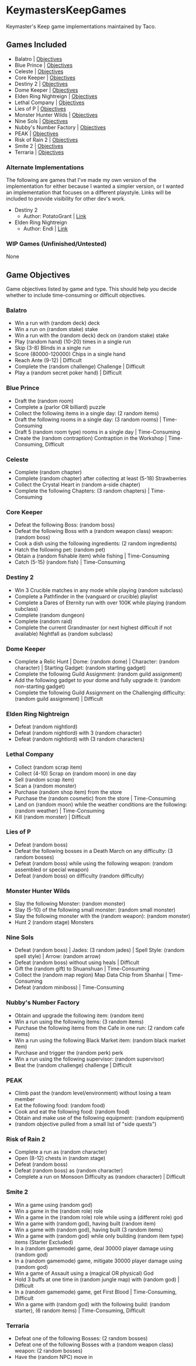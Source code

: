 # KeymastersKeepGames
Keymaster's Keep game implementations maintained by Taco.


## Games Included
- Balatro | [Objectives](#balatro)
- Blue Prince | [Objectives](#blue-prince)
- Celeste | [Objectives](#celeste)
- Core Keeper | [Objectives](#core-keeper)
- Destiny 2 | [Objectives](destiny-2)
- Dome Keeper | [Objectives](#dome-keeper)
- Elden Ring Nightreign | [Objectives](#elden-ring-nightreign)
- Lethal Company | [Objectives](#lethal-company)
- Lies of P | [Objectives](#lies-of-p)
- Monster Hunter Wilds | [Objectives](#monster-hunter-wilds)
- Nine Sols | [Objectives](#nine-sols)
- Nubby's Number Factory | [Objectives](#nubbys-number-factory)
- PEAK | [Objectives](#peak)
- Risk of Rain 2 | [Objectives](#risk-of-rain-2)
- Smite 2 | [Objectives](#smite-2)
- Terraria | [Objectives](#terraria)

### Alternate Implementations
The following are games that I've made my own version of the implementation for either because I wanted a simpler version, or I wanted an implementation that focuses on a different playstyle. Links will be included to provide visibility for other dev's work.

- Destiny 2
    - Author: PotatoGrant | [Link](https://github.com/SerpentAI/KeymastersKeepGameArchive/blob/main/destiny_2_game.py)
- Elden Ring Nightreign
    - Author: Endi | [Link](https://github.com/Endivine1337/KeymastersKeepGames/blob/main/elden_ring_nightreign_game.py)

### WIP Games (Unfinished/Untested)
None

## Game Objectives
Game objectives listed by game and type. This should help you decide whether to include time-consuming or difficult objectives.

### Balatro
- Win a run with (random deck) deck
- Win a run on (random stake) stake
- Win a run with the (random deck) deck on (random stake) stake
- Play (random hand) (10-20) times in a single run
- Skip (3-8) Blinds in a single run
- Score (80000-120000) Chips in a single hand
- Reach Ante (9-12) | Difficult
- Complete the (random challenge) Challenge | Difficult
- Play a (random secret poker hand) | Difficult

### Blue Prince
- Draft the (random room)
- Complete a (parlor OR billiard) puzzle
- Collect the following items in a single day: (2 random items)
- Draft the following rooms in a single day: (3 random rooms) | Time-Consuming
- Draft 5 (random room type) rooms in a single day | Time-Consuming
- Create the (random contraption) Contraption in the Workshop | Time-Consuming, Difficult

### Celeste
- Complete (random chapter)
- Complete (random chapter) after collecting at least (5-18) Strawberries
- Collect the Crystal Heart in (random a-side chapter)
- Complete the following Chapters: (3 random chapters) | Time-Consuming

### Core Keeper
- Defeat the following Boss: (random boss)
- Defeat the following Boss with a (random weapon class) weapon: (random boss)
- Cook a dish using the following ingredients: (2 random ingredients)
- Hatch the following pet: (random pet)
- Obtain a (random fishable item) while fishing | Time-Consuming
- Catch (5-15) (random fish) | Time-Consuming

### Destiny 2
- Win 3 Crucible matches in any mode while playing (random subclass)
- Complete a Pathfinder in the (vanguard or crucible) playlist
- Complete a Dares of Eternity run with over 100K while playing (random subclass)
- Complete (random dungeon)
- Complete (random raid)
- Complete the current Grandmaster (or next highest difficult if not available) Nightfall as (random subclass)

### Dome Keeper
- Complete a Relic Hunt | Dome: (random dome) | Character: (random character) | Starting Gadget: (random starting gadget)
- Complete the following Guild Assignment: (random guild assignment)
- Add the following gadget to your dome and fully upgrade it: (random non-starting gadget)
- Complete the following Guild Assignment on the Challenging difficulty: (random guild assignment) | Difficult

### Elden Ring Nightreign
- Defeat (random nightlord)
- Defeat (random nightlord) with 3 (random character)
- Defeat (random nightlord) with (3 random characters)

### Lethal Company
- Collect (random scrap item)
- Collect (4-10) Scrap on (random moon) in one day
- Sell (random scrap item)
- Scan a (random monster)
- Purchase (random shop item) from the store
- Purchase the (random cosmetic) from the store | Time-Consuming
- Land on (random moon) while the weather conditions are the following: (random weather) | Time-Consuming
- Kill (random monster) | Difficult

### Lies of P
- Defeat (random boss)
- Defeat the following bosses in a Death March on any difficulty: (3 random bosses)
- Defeat (random boss) while using the following weapon: (random assembled or special weapon)
- Defeat (random boss) on difficulty (random difficulty)

### Monster Hunter Wilds
- Slay the following Monster: (random monster)
- Slay (5-10) of the following small monster: (random small monster)
- Slay the following monster with the (random weapon): (random monster)
- Hunt 2 (random stage) Monsters

### Nine Sols
- Defeat (random boss) | Jades: (3 random jades) | Spell Style: (random spell style) | Arrow: (random arrow)
- Defeat (random boss) without using heals | Difficult
- Gift the (random gift) to Shuanshuan | Time-Consuming
- Collect the (random map region) Map Data Chip from Shanhai | Time-Consuming
- Defeat (random miniboss) | Time-Consuming

### Nubby's Number Factory
- Obtain and upgrade the following item: (random item)
- Win a run using the following items: (3 random items)
- Purchase the following items from the Cafe in one run: (2 random cafe items)
- Win a run using the following Black Market item: (random black market item)
- Purchase and trigger the (random perk) perk
- Win a run using the following supervisor: (random supervisor)
- Beat the (random challenge) challenge | Difficult

### PEAK
- Climb past the (random level/environment) without losing a team member
- Eat the following food: (random food)
- Cook and eat the following food: (random food)
- Obtain and make use of the following equipment: (random equipment)
- (random objective pulled from a small list of "side quests")

### Risk of Rain 2
- Complete a run as (random character)
- Open (8-12) chests in (random stage)
- Defeat (random boss)
- Defeat (random boss) as (random character)
- Complete a run on Monsoon Difficulty as (random character) | Difficult

### Smite 2
- Win a game using (random god)
- Win a game in the (random role) role
- Win a game in the (random role) role while using a (different role) god
- Win a game with (random god), having built (random item)
- Win a game with (random god), having built (3 random items)
- Win a game with (random god) while only building (random item type) items (Starter Excluded)
- In a (random gamemode) game, deal 30000 player damage using (random god)
- In a (random gamemode) game, mitigate 30000 player damage using (random god)
- Win a game of Assault using a (magical OR physical) God
- Hold 3 buffs at one time in (random jungle map) with (random god) | Difficult
- In a (random gamemode) game, get First Blood | Time-Consuming, Difficult
- Win a game with (random god) with the following build: (random starter), (6 random items) | Time-Consuming, Difficult

### Terraria
- Defeat one of the following Bosses: (2 random bosses)
- Defeat one of the following Bosses with a (random weapon class) weapon: (2 random bosses)
- Have the (random NPC) move in